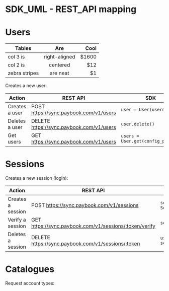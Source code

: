 # SDK_UML - REST_API mapping

# Users

| Tables        | Are           | Cool  |
| ------------- |:-------------:| -----:|
| col 3 is      | right-aligned | $1600 |
| col 2 is      | centered      |   $12 |
| zebra stripes | are neat      |    $1 |


Creates a new user:

| Action | REST API | SDK |
| -- | -- | -- |
| Creates a user | POST https://sync.paybook.com/v1/users | ```user = User(username)``` |
| Deletes a user | DELETE https://sync.paybook.com/v1/users | ```user.delete()```|
| Get users | GET https://sync.paybook.com/v1/users | ```users = User.get(config_params)```|


# Sessions

Creates a new session (login):

| Action | REST API | SDK |
| -- | -- | -- |
| Creates a session | POST https://sync.paybook.com/v1/sessions | ```session = Session(user)``` |
| Verify a session | GET https://sync.paybook.com/v1/sessions/:token/verify | ```session.verify()```|
| Deletes a session | DELETE https://sync.paybook.com/v1/sessions/:token | ```users = session.delete()```|


# Catalogues

Request account types:










